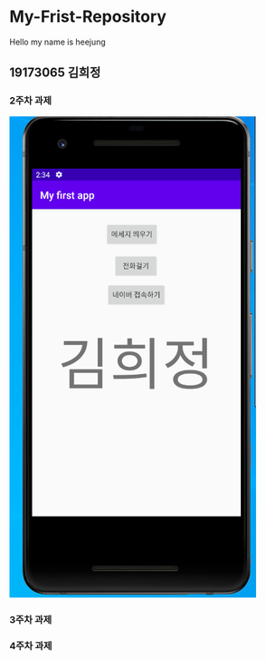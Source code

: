 # My-Frist-Repository
Hello my name is heejung
## 19173065 김희정
### 2주차 과제
<img width="" height="" src="./png/3-1task.png"></img>
### 3주차 과제
### 4주차 과제
